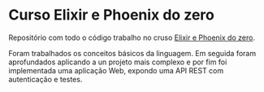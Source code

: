 # **Curso Elixir e Phoenix do zero**

Repositório com todo o código trabalho no cruso [Elixir e Phoenix do zero](https://www.udemy.com/course/elixir-e-phoenix-do-zero/?referralCode=61252D3D11DFC66B0263).

Foram trabalhados os conceitos básicos da linguagem. Em seguida foram aprofundados aplicando a un projeto mais complexo e por fim foi implementada uma aplicação Web, expondo uma API REST com autenticação e testes.